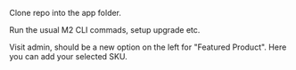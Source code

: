 Clone repo into the app folder.

Run the usual M2 CLI commads, setup upgrade etc.

Visit admin, should be a new option on the left for "Featured Product". Here you can add your selected SKU.